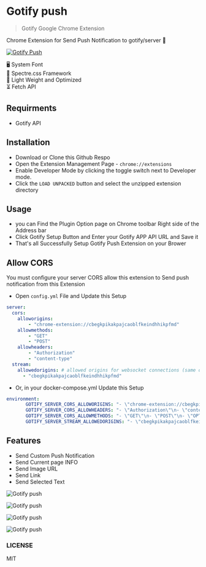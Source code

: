# Gotify push

> Gotify Google Chrome Extension

Chrome Extension for Send Push Notification to gotify/server 🔔

[![Gotify Push](https://res.cloudinary.com/veer/image/upload/v1590140120/web-store_iwlsro.png)](https://chrome.google.com/webstore/detail/gotify-push/cbegkpikakpajcaoblfkeindhhikpfmd)  

🖥 System Font  
💅 Spectre.css Framework  
💯 Light Weight and Optimized  
⏳ Fetch API  

## Requirments

- Gotify API

## Installation

- Download or Clone this Github Respo
- Open the Extension Management Page - `chrome://extensions`
- Enable Developer Mode by clicking the toggle switch next to Developer mode.
- Click the `LOAD UNPACKED` button and select the unzipped extension directory

## Usage

- you can Find the Plugin Option page on Chrome toolbar Right side of the Address bar
- Click Gotify Setup Button and Enter your Gotify APP API URL and Save it
- That's all Successfully Setup Gotify Push Extension on your Brower

## Allow CORS

You must configure your server CORS allow this extension to Send push notification from this Extension

- Open `config.yml` File and Update this Setup

```yaml
server:
  cors:
    alloworigins:
        - "chrome-extension://cbegkpikakpajcaoblfkeindhhikpfmd"
    allowmethods:
        - "GET"
        - "POST"
    allowheaders:
        - "Authorization"
        - "content-type"
  stream:
    allowedorigins: # allowed origins for websocket connections (same origin is always allowed, default only same origin)
      - "cbegkpikakpajcaoblfkeindhhikpfmd"
```

- Or, in your docker-compose.yml Update this Setup

```yaml
environment:
       GOTIFY_SERVER_CORS_ALLOWORIGINS: "- \"chrome-extension://cbegkpikakpajcaoblfkeindhhikpfmd\""
       GOTIFY_SERVER_CORS_ALLOWHEADERS: "- \"Authorization\"\n- \"content-type\""
       GOTIFY_SERVER_CORS_ALLOWMETHODS: "- \"GET\"\n- \"POST\"\n- \"OPTIONS\"\n- \"DELETE\""
       GOTIFY_SERVER_STREAM_ALLOWEDORIGINS: "- \"cbegkpikakpajcaoblfkeindhhikpfmd\""
```

## Features

- Send Custom Push Notification
- Send Current page INFO
- Send Image URL
- Send Link
- Send Selected Text

![Gotify push](https://raw.githubusercontent.com/mskian/gotify-push/master/screenshot/Screenshot1.png)  

![Gotify push](https://raw.githubusercontent.com/mskian/gotify-push/master/screenshot/Screenshot2.png)  

![Gotify push](https://raw.githubusercontent.com/mskian/gotify-push/master/screenshot/Screenshot3.png)  

![Gotify push](https://raw.githubusercontent.com/mskian/gotify-push/master/screenshot/Screenshot4.png)  

### LICENSE

MIT
